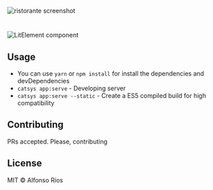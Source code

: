 ![ristorante screenshot](ristorante.png)
# <ristorante>

![LitElement component](https://img.shields.io/badge/litElement-component-blue.svg)

## Usage

- You can use `yarn` or `npm install` for install the dependencies and devDependencies
- `catsys app:serve` - Developing server
- `catsys app:serve --static` - Create a ES5 compiled build for high compatibility

## Contributing

PRs accepted. Please, contributing

## License

MIT © Alfonso Ríos
